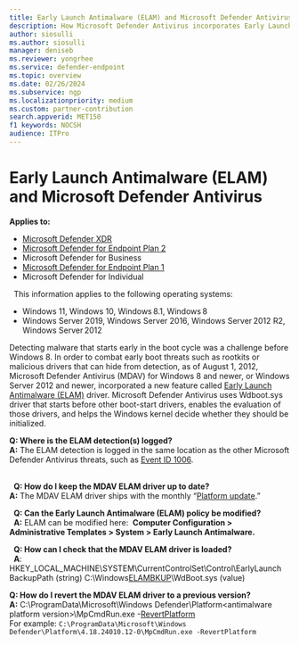 ```yaml
---
title: Early Launch Antimalware (ELAM) and Microsoft Defender Antivirus
description: How Microsoft Defender Antivirus incorporates Early Launch Antimalware (ELAM) for preventing rootkit and drivers with malware from loading before the antivirus service and drivers are loaded.
author: siosulli
ms.author: siosulli
manager: deniseb
ms.reviewer: yongrhee
ms.service: defender-endpoint
ms.topic: overview
ms.date: 02/26/2024
ms.subservice: ngp
ms.localizationpriority: medium
ms.custom: partner-contribution
search.appverid: MET150
f1 keywords: NOCSH
audience: ITPro
---
```


# Early Launch Antimalware (ELAM) and Microsoft Defender Antivirus

**Applies to:** 

- [Microsoft Defender XDR](https://go.microsoft.com/fwlink/?linkid=2118804)
- [Microsoft Defender for Endpoint Plan 2](https://go.microsoft.com/fwlink/p/?linkid=2154037) 
- Microsoft Defender for Business 
- [Microsoft Defender for Endpoint Plan 1](https://go.microsoft.com/fwlink/p/?linkid=2154037) 
- Microsoft Defender for Individual 

 
This information applies to the following operating systems: 
- Windows 11, Windows 10, Windows 8.1, Windows 8 
- Windows Server 2019, Windows Server 2016, Windows Server 2012 R2, Windows Server 2012 

Detecting malware that starts early in the boot cycle was a challenge before Windows 8. In order to combat early boot threats such as rootkits or malicious drivers that can hide from detection, as of August 1, 2012, Microsoft Defender Antivirus (MDAV) for Windows 8 and newer, or Windows Server 2012 and newer, incorporated a new feature called [Early Launch Antimalware (ELAM)](/windows/compatibility/early-launch-antimalware) driver. Microsoft Defender Antivirus uses Wdboot.sys driver that starts before other boot-start drivers, enables the evaluation of those drivers, and helps the Windows kernel decide whether they should be initialized. 

**Q: Where is the ELAM detection(s) logged?**<br>
**A:** The ELAM detection is logged in the same location as the other Microsoft Defender Antivirus threats, such as [Event ID 1006](/microsoft-365/security/defender-endpoint/troubleshoot-microsoft-defender-antivirus).<br> 

 
**Q: How do I keep the MDAV ELAM driver up to date?**<br>
**A:** The MDAV ELAM driver ships with the monthly “[Platform update](/microsoft-365/security/defender-endpoint/microsoft-defender-antivirus-updates).”<br>

 
**Q: Can the Early Launch Antimalware (ELAM) policy be modified?**<br> 
**A:** ELAM can be modified here: 
**Computer Configuration > Administrative Templates > System > Early Launch Antimalware.**<br>

 
**Q: How can I check that the MDAV ELAM driver is loaded?**<br> 
**A**: HKEY_LOCAL_MACHINE\SYSTEM\CurrentControlSet\Control\EarlyLaunch 
BackupPath (string) C:\Windows[ELAMBKUP](/windows-hardware/drivers/install/elam-driver-requirements)\WdBoot.sys (value)<br>

**Q: How do I revert the MDAV ELAM driver to a previous version?**<br>
**A:** C:\ProgramData\Microsoft\Windows Defender\Platform\<antimalware platform version>\MpCmdRun.exe -[RevertPlatform](/microsoft-365/security/defender-endpoint/command-line-arguments-microsoft-defender-antivirus)<br>
For example:
```C:\ProgramData\Microsoft\Windows Defender\Platform\4.18.24010.12-0\MpCmdRun.exe -RevertPlatform```

